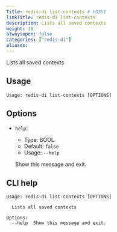 ```yaml
---
Title: redis-di list-contexts # YOSSI
linkTitle: redis-di list-contexts
description: Lists all saved contexts
weight: 10
alwaysopen: false
categories: ["redis-di"]
aliases:
---
```


Lists all saved contexts

## Usage

```
Usage: redis-di list-contexts [OPTIONS]
```

## Options

- `help`:

  - Type: BOOL
  - Default: `false`
  - Usage: `--help`

  Show this message and exit.

## CLI help

```
Usage: redis-di list-contexts [OPTIONS]

  Lists all saved contexts

Options:
  --help  Show this message and exit.
```
